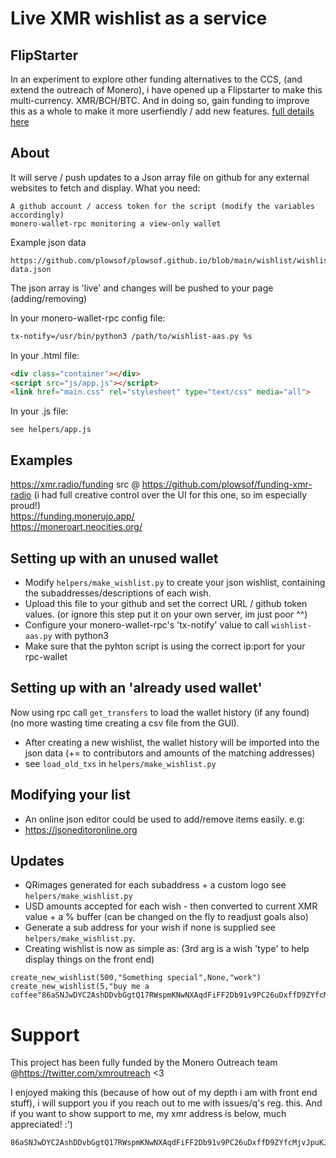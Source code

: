 # Live XMR wishlist as a service

## FlipStarter
In an experiment to explore other funding alternatives to the CCS, (and extend the outreach of Monero), i have opened up a Flipstarter to make this multi-currency. XMR/BCH/BTC. And in doing so, gain funding to improve this as a whole to make it more userfiendly / add new features. [full details here](http://167.172.143.11/)

## About
It will serve / push updates to a Json array file on github for any external websites to fetch and display.
What you need:
```
A github account / access token for the script (modify the variables accordingly)
monero-wallet-rpc monitoring a view-only wallet
```
Example json data
```
https://github.com/plowsof/plowsof.github.io/blob/main/wishlist/wishlist-data.json
```
The json array is 'live' and changes will be pushed to your page (adding/removing)

In your monero-wallet-rpc config file:
```bash
tx-notify=/usr/bin/python3 /path/to/wishlist-aas.py %s
```

In your .html file:
```html
<div class="container"></div>
<script src="js/app.js"></script>
<link href="main.css" rel="stylesheet" type="text/css" media="all">
```

In your .js file:
```
see helpers/app.js
```

## Examples 
https://xmr.radio/funding src @ https://github.com/plowsof/funding-xmr-radio (i had full creative control over the UI for this one, so im especially proud!)    
https://funding.monerujo.app/    
https://moneroart.neocities.org/    

## Setting up with an unused wallet
- Modify ```helpers/make_wishlist.py``` to create your json wishlist, containing the subaddresses/descriptions of each wish.
- Upload this file to your github and set the correct URL / github token values. (or ignore this step put it on your own server, im just poor ^^)
- Configure your monero-wallet-rpc's 'tx-notify' value to call ```wishlist-aas.py``` with python3
- Make sure that the pyhton script is using the correct ip:port for your rpc-wallet

## Setting up with an 'already used wallet'
Now using rpc call ```get_transfers``` to load the wallet history (if any found) (no more wasting time creating a csv file from the GUI).
- After creating a new wishlist, the wallet history will be imported into the json data (+= to contributors and amounts of the matching addresses)
- see ```load_old_txs``` in ```helpers/make_wishlist.py```

## Modifying your list
- An online json editor could be used to add/remove items easily. e.g:
- https://jsoneditoronline.org

## Updates
- QRimages generated for each subaddress + a custom logo see ```helpers/make_wishlist.py```
- USD amounts accepted for each wish - then converted to current XMR value + a % buffer (can be changed on the fly to readjust goals also)
- Generate a sub address for your wish if none is supplied see ```helpers/make_wishlist.py```. 
- Creating wishlist is now as simple as: (3rd arg is a wish 'type' to help display things on the front end)
```
create_new_wishlist(500,"Something special",None,"work")
create_new_wishlist(5,"buy me a coffee"86aSNJwDYC2AshDDvbGgtQ17RWspmKNwNXAqdFiFF2Db91v9PC26uDxffD9ZYfcMjvJpuKJepsQtELAdmXVk85E1DsuL6rG","gift")
```
# Support

This project has been fully funded by the Monero Outreach team @https://twitter.com/xmroutreach <3 

I enjoyed making this (because of how out of my depth i am with front end stuff), i will support you if you reach out to me with issues/q's reg. this.
And if you want to show support to me, my xmr address is below, much appreciated! :')
```
86aSNJwDYC2AshDDvbGgtQ17RWspmKNwNXAqdFiFF2Db91v9PC26uDxffD9ZYfcMjvJpuKJepsQtELAdmXVk85E1DsuL6rG
```
